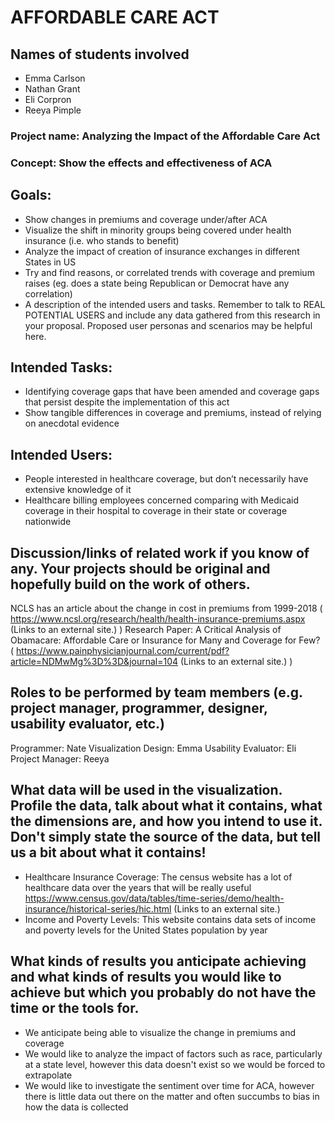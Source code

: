# AFFORDABLE CARE ACT

## Names of students involved
* Emma Carlson
* Nathan Grant
* Eli Corpron
* Reeya Pimple

###   Project name: Analyzing the Impact of the Affordable Care Act

###  Concept:  Show the effects and effectiveness of ACA

## Goals:
* Show changes in premiums and coverage under/after ACA 
* Visualize the shift in minority groups being covered under health insurance (i.e. who stands to benefit)
* Analyze the impact of creation of insurance exchanges in different States in US 
* Try and find reasons, or correlated trends with coverage and premium raises (eg. does a state being Republican or Democrat have any correlation)
* A description of the intended users and tasks. Remember to talk to REAL POTENTIAL USERS and include any data gathered from this research in your proposal. Proposed user personas and scenarios may be helpful here.

## Intended Tasks: 
* Identifying coverage gaps that have been amended and coverage gaps that persist despite the implementation of this act 
* Show tangible differences in coverage and premiums, instead of relying on anecdotal evidence

## Intended Users: 
* People interested in healthcare coverage, but don’t necessarily have extensive knowledge of it
* Healthcare billing employees concerned comparing with Medicaid coverage in their hospital to coverage in their state or coverage nationwide

## Discussion/links of related work if you know of any. Your projects should be original and hopefully build on the work of others.
NCLS has an article about the change in cost in premiums from 1999-2018 ( https://www.ncsl.org/research/health/health-insurance-premiums.aspx (Links to an external site.) )
Research Paper: A Critical Analysis of Obamacare: Affordable Care or Insurance for Many and Coverage for Few? ( https://www.painphysicianjournal.com/current/pdf?article=NDMwMg%3D%3D&journal=104 (Links to an external site.) )

## Roles to be performed by team members (e.g. project manager, programmer, designer, usability evaluator, etc.)

Programmer: Nate
Visualization Design: Emma
Usability Evaluator: Eli
Project Manager: Reeya

## What data will be used in the visualization. Profile the data, talk about what it contains, what the dimensions are, and how you intend to use it. Don't simply state the source of the data, but tell us a bit about what it contains!
* Healthcare Insurance Coverage: The census website has a lot of healthcare data over the years that will be really useful
https://www.census.gov/data/tables/time-series/demo/health-insurance/historical-series/hic.html (Links to an external site.)
* Income and Poverty Levels: This website contains data sets of income and poverty levels for the United States population by year

## What kinds of results you anticipate achieving and what kinds of results you would like to achieve but which you probably do not have the time or the tools for. 
* We anticipate being able to visualize the change in premiums and coverage
* We would like to analyze the impact of factors such as race, particularly at a state level, however this data doesn't exist so we would be forced to extrapolate
* We would like to investigate the sentiment over time for ACA, however there is little data out there on the matter and often succumbs to bias in how the data is collected
